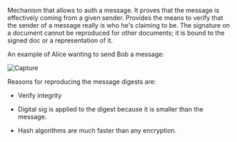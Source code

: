 Mechanism that allows to auth a message. It proves that the message is effectively coming from a given sender. Provides the means to verify that the sender of a message really is who he's claiming to be. The signature on a document cannot be reproduced for other documents; it is bound to the signed doc or a representation of it.

An example of Alice wanting to send Bob a message: 

![Capture](https://user-images.githubusercontent.com/46513413/89238734-140ea880-d5c5-11ea-9019-271806556200.PNG)


Reasons for reproducing the message digests are:

- Verify integrity

- Digital sig is applied to the digest because it is smaller than the message.

- Hash algorithms are much faster than any encryption. 
























